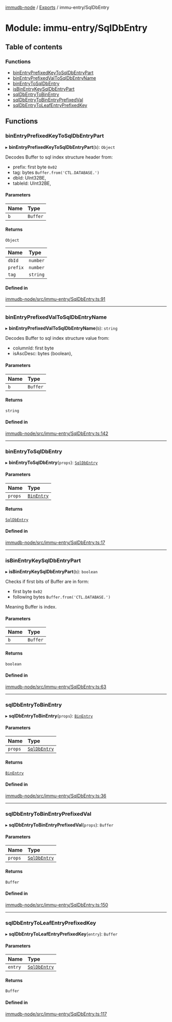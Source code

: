 [immudb-node](../README.md) / [Exports](../modules.md) / immu-entry/SqlDbEntry

# Module: immu-entry/SqlDbEntry

## Table of contents

### Functions

- [binEntryPrefixedKeyToSqlDbEntryPart](immu_entry_SqlDbEntry.md#binentryprefixedkeytosqldbentrypart)
- [binEntryPrefixedValToSqlDbEntryName](immu_entry_SqlDbEntry.md#binentryprefixedvaltosqldbentryname)
- [binEntryToSqlDbEntry](immu_entry_SqlDbEntry.md#binentrytosqldbentry)
- [isBinEntryKeySqlDbEntryPart](immu_entry_SqlDbEntry.md#isbinentrykeysqldbentrypart)
- [sqlDbEntryToBinEntry](immu_entry_SqlDbEntry.md#sqldbentrytobinentry)
- [sqlDbEntryToBinEntryPrefixedVal](immu_entry_SqlDbEntry.md#sqldbentrytobinentryprefixedval)
- [sqlDbEntryToLeafEntryPrefixedKey](immu_entry_SqlDbEntry.md#sqldbentrytoleafentryprefixedkey)

## Functions

### binEntryPrefixedKeyToSqlDbEntryPart

▸ **binEntryPrefixedKeyToSqlDbEntryPart**(`b`): `Object`

Decodes Buffer to sql index structure header from:
- prefix: first byte `0x02`
- tag: bytes `Buffer.from('CTL.DATABASE.')`
- dbId: UInt32BE,
- tableId: UInt32BE,

#### Parameters

| Name | Type |
| :------ | :------ |
| `b` | `Buffer` |

#### Returns

`Object`

| Name | Type |
| :------ | :------ |
| `dbId` | `number` |
| `prefix` | `number` |
| `tag` | `string` |

#### Defined in

[immudb-node/src/immu-entry/SqlDbEntry.ts:91](https://github.com/user3232/node-immu-db/blob/30c0d74/immudb-node/src/immu-entry/SqlDbEntry.ts#L91)

___

### binEntryPrefixedValToSqlDbEntryName

▸ **binEntryPrefixedValToSqlDbEntryName**(`b`): `string`

Decodes Buffer to sql index structure value from:
- columnId: first byte 
- isAscDesc: bytes (boolean),

#### Parameters

| Name | Type |
| :------ | :------ |
| `b` | `Buffer` |

#### Returns

`string`

#### Defined in

[immudb-node/src/immu-entry/SqlDbEntry.ts:142](https://github.com/user3232/node-immu-db/blob/30c0d74/immudb-node/src/immu-entry/SqlDbEntry.ts#L142)

___

### binEntryToSqlDbEntry

▸ **binEntryToSqlDbEntry**(`props`): [`SqlDbEntry`](types_Entry.md#sqldbentry)

#### Parameters

| Name | Type |
| :------ | :------ |
| `props` | [`BinEntry`](types_Entry.md#binentry) |

#### Returns

[`SqlDbEntry`](types_Entry.md#sqldbentry)

#### Defined in

[immudb-node/src/immu-entry/SqlDbEntry.ts:17](https://github.com/user3232/node-immu-db/blob/30c0d74/immudb-node/src/immu-entry/SqlDbEntry.ts#L17)

___

### isBinEntryKeySqlDbEntryPart

▸ **isBinEntryKeySqlDbEntryPart**(`b`): `boolean`

Checks if first bits of Buffer are in form:
- first byte `0x02`
- following bytes `Buffer.from('CTL.DATABASE.')`

Meaning Buffer is index.

#### Parameters

| Name | Type |
| :------ | :------ |
| `b` | `Buffer` |

#### Returns

`boolean`

#### Defined in

[immudb-node/src/immu-entry/SqlDbEntry.ts:63](https://github.com/user3232/node-immu-db/blob/30c0d74/immudb-node/src/immu-entry/SqlDbEntry.ts#L63)

___

### sqlDbEntryToBinEntry

▸ **sqlDbEntryToBinEntry**(`props`): [`BinEntry`](types_Entry.md#binentry)

#### Parameters

| Name | Type |
| :------ | :------ |
| `props` | [`SqlDbEntry`](types_Entry.md#sqldbentry) |

#### Returns

[`BinEntry`](types_Entry.md#binentry)

#### Defined in

[immudb-node/src/immu-entry/SqlDbEntry.ts:36](https://github.com/user3232/node-immu-db/blob/30c0d74/immudb-node/src/immu-entry/SqlDbEntry.ts#L36)

___

### sqlDbEntryToBinEntryPrefixedVal

▸ **sqlDbEntryToBinEntryPrefixedVal**(`props`): `Buffer`

#### Parameters

| Name | Type |
| :------ | :------ |
| `props` | [`SqlDbEntry`](types_Entry.md#sqldbentry) |

#### Returns

`Buffer`

#### Defined in

[immudb-node/src/immu-entry/SqlDbEntry.ts:150](https://github.com/user3232/node-immu-db/blob/30c0d74/immudb-node/src/immu-entry/SqlDbEntry.ts#L150)

___

### sqlDbEntryToLeafEntryPrefixedKey

▸ **sqlDbEntryToLeafEntryPrefixedKey**(`entry`): `Buffer`

#### Parameters

| Name | Type |
| :------ | :------ |
| `entry` | [`SqlDbEntry`](types_Entry.md#sqldbentry) |

#### Returns

`Buffer`

#### Defined in

[immudb-node/src/immu-entry/SqlDbEntry.ts:117](https://github.com/user3232/node-immu-db/blob/30c0d74/immudb-node/src/immu-entry/SqlDbEntry.ts#L117)
